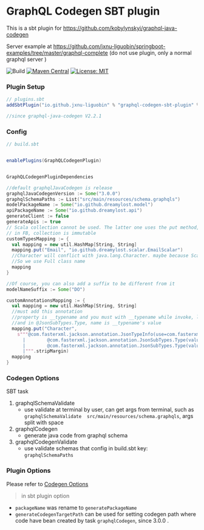 # GraphQL Codegen SBT plugin #

This is a sbt plugin for https://github.com/kobylynskyi/graphql-java-codegen

Server example at https://github.com/jxnu-liguobin/springboot-examples/tree/master/graphql-complete (do not use plugin, only a normal graphql server )


![Build](https://github.com/kobylynskyi/graphql-java-codegen/workflows/Build/badge.svg)
[![Maven Central](https://maven-badges.herokuapp.com/maven-central/io.github.jxnu-liguobin/graphql-codegen-sbt-plugin/badge.svg)](https://maven-badges.herokuapp.com/maven-central/io.github.jxnu-liguobin/graphql-codegen-sbt-plugin)
[![License: MIT](https://img.shields.io/badge/License-MIT-yellow.svg)](https://opensource.org/licenses/MIT)


### Plugin Setup


```scala
// plugins.sbt
addSbtPlugin("io.github.jxnu-liguobin" % "graphql-codegen-sbt-plugin" % "<version>")

//since graphql-java-codegen V2.2.1
```

### Config


```scala
// build.sbt


enablePlugins(GraphQLCodegenPlugin)


GraphQLCodegenPluginDependencies

//default graphqlJavaCodegen is release
graphqlJavaCodegenVersion := Some("3.0.0")
graphqlSchemaPaths := List("src/main/resources/schema.graphqls")
modelPackageName := Some("io.github.dreamylost.model")
apiPackageName := Some("io.github.dreamylost.api")
generateClient := false
generateApis := true
// Scala collection cannot be used. The latter one uses the put method, which is not supported by Scala collection.
// in FB, collection is immutable
customTypesMapping := {
  val mapping = new util.HashMap[String, String]
  mapping.put("Email", "io.github.dreamylost.scalar.EmailScalar")
  //Character will conflict with java.lang.Character. maybe because Scala imports it automatically java.lang *.
  //So we use Full class name
  mapping
}

//Of course, you can also add a suffix to be different from it
modelNameSuffix := Some("DO")

customAnnotationsMapping := {
  val mapping = new util.HashMap[String, String]
  //must add this annotation
  //property is __typename and you must with __typename while invoke, like new CharacterResponseProjection().id().name().typename()
  //and in @JsonSubTypes.Type, name is __typename's value
  mapping.put("Character",
    s"""@com.fasterxml.jackson.annotation.JsonTypeInfo(use=com.fasterxml.jackson.annotation.JsonTypeInfo.Id.NAME, include=com.fasterxml.jackson.annotation.JsonTypeInfo.As.PROPERTY,property = "__typename")${System.lineSeparator()}@com.fasterxml.jackson.annotation.JsonSubTypes(value = {
      |        @com.fasterxml.jackson.annotation.JsonSubTypes.Type(value = HumanDO.class, name = "Human"),
      |        @com.fasterxml.jackson.annotation.JsonSubTypes.Type(value = DroidDO.class, name = "Droid")})
      |""".stripMargin)
  mapping
}
```

### Codegen Options


SBT task 

1. graphqlSchemaValidate          
    - use validate at terminal by user, can get args from terminal, such as `graphqlSchemaValidate  src/main/resources/schema.graphqls`, args split with space
2. graphqlCodegen                 
    - generate java code from graphql schema
3. graphqlCodegenValidate         
    - use validate schemas that config in build.sbt key: `graphqlSchemaPaths`


### Plugin Options


Please refer to [Codegen Options](../../docs/codegen-options.md)

> in sbt plugin option 
- `packageName` was rename to `generatePackageName`
- `generateCodegenTargetPath` can be used for setting codegen path where code have bean created by task `graphqlCodegen`, since 3.0.0 .


